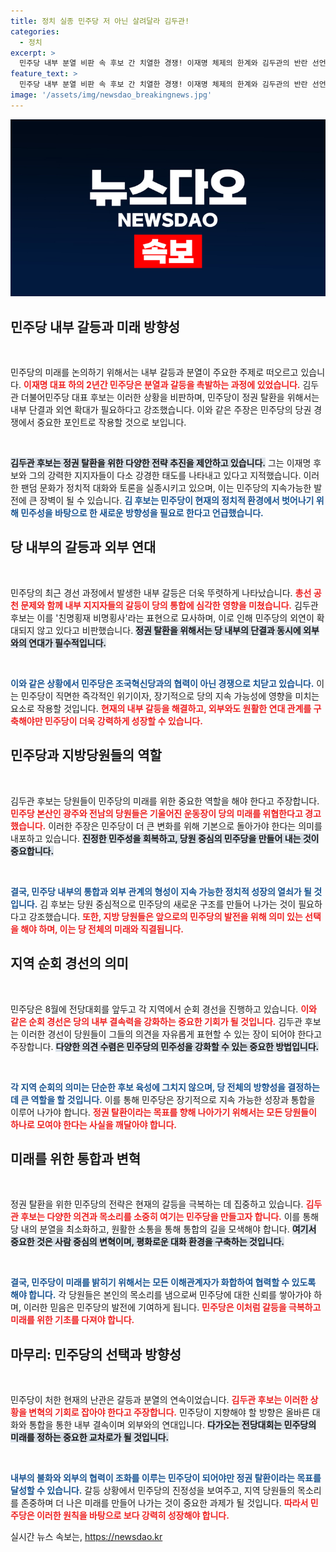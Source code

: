 ```yaml
---
title: 정치 실종 민주당 저 아닌 살려달라 김두관!
categories:
  - 정치
excerpt: >
  민주당 내부 분열 비판 속 후보 간 치열한 경쟁! 이재명 체제의 한계와 김두관의 반란 선언, 정권 탈환의 새로운 희망은?
feature_text: >
  민주당 내부 분열 비판 속 후보 간 치열한 경쟁! 이재명 체제의 한계와 김두관의 반란 선언, 정권 탈환의 새로운 희망은?
image: '/assets/img/newsdao_breakingnews.jpg'
---
```


<p><img src="/assets/img/newsdao_breakingnews.jpg" alt="koreaapp 속보" /></p>

<h2 data-ke-size="size26">민주당 내부 갈등과 미래 방향성</h2>

<p data-ke-size="size16">&nbsp;</p>

<p>민주당의 미래를 논의하기 위해서는 내부 갈등과 분열이 주요한 주제로 떠오르고 있습니다. <b><span style="color: #ee2323;">이재명 대표 하의 2년간 민주당은 분열과 갈등을 촉발하는 과정에 있었습니다.</span></b> 김두관 더불어민주당 대표 후보는 이러한 상황을 비판하며, 민주당이 정권 탈환을 위해서는 내부 단결과 외연 확대가 필요하다고 강조했습니다. 이와 같은 주장은 민주당의 당권 경쟁에서 중요한 포인트로 작용할 것으로 보입니다. </p>

<p data-ke-size="size16">&nbsp;</p>

<p><b><span style="background-color: #21538527;">김두관 후보는 정권 탈환을 위한 다양한 전략 추진을 제안하고 있습니다.</span></b> 그는 이재명 후보와 그의 강력한 지지자들이 다소 강경한 태도를 나타내고 있다고 지적했습니다. 이러한 팬덤 문화가 정치적 대화와 토론을 실종시키고 있으며, 이는 민주당의 지속가능한 발전에 큰 장벽이 될 수 있습니다. <b><span style="color: #1a5490;">김 후보는 민주당이 현재의 정치적 환경에서 벗어나기 위해 민주성을 바탕으로 한 새로운 방향성을 필요로 한다고 언급했습니다.</span></b></p>

<h2 data-ke-size="size26">당 내부의 갈등과 외부 연대</h2>

<p data-ke-size="size16">&nbsp;</p>

<p>민주당의 최근 경선 과정에서 발생한 내부 갈등은 더욱 뚜렷하게 나타났습니다. <b><span style="color: #ee2323;">총선 공천 문제와 함께 내부 지지자들의 갈등이 당의 통합에 심각한 영향을 미쳤습니다.</span></b> 김두관 후보는 이를 '친명횡재 비명횡사'라는 표현으로 묘사하며, 이로 인해 민주당의 외연이 확대되지 않고 있다고 비판했습니다. <b><span style="background-color: #21538527;">정권 탈환을 위해서는 당 내부의 단결과 동시에 외부와의 연대가 필수적입니다.</span></b></p>

<p data-ke-size="size16">&nbsp;</p>

<p><b><span style="color: #1a5490;">이와 같은 상황에서 민주당은 조국혁신당과의 협력이 아닌 경쟁으로 치닫고 있습니다.</span></b> 이는 민주당이 직면한 즉각적인 위기이자, 장기적으로 당의 지속 가능성에 영향을 미치는 요소로 작용할 것입니다. <b><span style="color: #ee2323;">현재의 내부 갈등을 해결하고, 외부와도 원활한 연대 관계를 구축해야만 민주당이 더욱 강력하게 성장할 수 있습니다.</span></b></p>

<h2 data-ke-size="size26">민주당과 지방당원들의 역할</h2>

<p data-ke-size="size16">&nbsp;</p>

<p>김두관 후보는 당원들이 민주당의 미래를 위한 중요한 역할을 해야 한다고 주장합니다. <b><span style="color: #ee2323;">민주당 본산인 광주와 전남의 당원들은 기울어진 운동장이 당의 미래를 위협한다고 경고했습니다.</span></b> 이러한 주장은 민주당이 더 큰 변화를 위해 기본으로 돌아가야 한다는 의미를 내포하고 있습니다. <b><span style="background-color: #21538527;">진정한 민주성을 회복하고, 당원 중심의 민주당을 만들어 내는 것이 중요합니다.</span></b></p>

<p data-ke-size="size16">&nbsp;</p>

<p><b><span style="color: #1a5490;">결국, 민주당 내부의 통합과 외부 관계의 형성이 지속 가능한 정치적 성장의 열쇠가 될 것입니다.</span></b> 김 후보는 당원 중심적으로 민주당의 새로운 구조를 만들어 나가는 것이 필요하다고 강조했습니다. <b><span style="color: #ee2323;">또한, 지방 당원들은 앞으로의 민주당의 발전을 위해 의미 있는 선택을 해야 하며, 이는 당 전체의 미래와 직결됩니다.</span></b></p>

<h2 data-ke-size="size26">지역 순회 경선의 의미</h2>

<p data-ke-size="size16">&nbsp;</p>

<p>민주당은 8월에 전당대회를 앞두고 각 지역에서 순회 경선을 진행하고 있습니다. <b><span style="color: #ee2323;">이와 같은 순회 경선은 당의 내부 결속력을 강화하는 중요한 기회가 될 것입니다.</span></b> 김두관 후보는 이러한 경선이 당원들이 그들의 의견을 자유롭게 표현할 수 있는 장이 되어야 한다고 주장합니다. <b><span style="background-color: #21538527;">다양한 의견 수렴은 민주당의 민주성을 강화할 수 있는 중요한 방법입니다.</span></b></p>

<p data-ke-size="size16">&nbsp;</p>

<p><b><span style="color: #1a5490;">각 지역 순회의 의미는 단순한 후보 육성에 그치지 않으며, 당 전체의 방향성을 결정하는 데 큰 역할을 할 것입니다.</span></b> 이를 통해 민주당은 장기적으로 지속 가능한 성장과 통합을 이루어 나가야 합니다. <b><span style="color: #ee2323;">정권 탈환이라는 목표를 향해 나아가기 위해서는 모든 당원들이 하나로 모여야 한다는 사실을 깨달아야 합니다.</span></b></p>

<h2 data-ke-size="size26">미래를 위한 통합과 변혁</h2>

<p data-ke-size="size16">&nbsp;</p>

<p>정권 탈환을 위한 민주당의 전략은 현재의 갈등을 극복하는 데 집중하고 있습니다. <b><span style="color: #ee2323;">김두관 후보는 다양한 의견과 목소리를 소중히 여기는 민주당을 만들고자 합니다.</span></b> 이를 통해 당 내의 분열을 최소화하고, 원활한 소통을 통해 통합의 길을 모색해야 합니다. <b><span style="background-color: #21538527;">여기서 중요한 것은 사람 중심의 변혁이며, 평화로운 대화 환경을 구축하는 것입니다.</span></b></p>

<p data-ke-size="size16">&nbsp;</p>

<p><b><span style="color: #1a5490;">결국, 민주당이 미래를 밝히기 위해서는 모든 이해관계자가 화합하여 협력할 수 있도록 해야 합니다.</span></b> 각 당원들은 본인의 목소리를 냄으로써 민주당에 대한 신뢰를 쌓아가야 하며, 이러한 믿음은 민주당의 발전에 기여하게 됩니다. <b><span style="color: #ee2323;">민주당은 이처럼 갈등을 극복하고 미래를 위한 기초를 다져야 합니다.</span></b> </p>

<h2 data-ke-size="size26">마무리: 민주당의 선택과 방향성</h2>

<p data-ke-size="size16">&nbsp;</p>

<p>민주당이 처한 현재의 난관은 갈등과 분열의 연속이었습니다. <b><span style="color: #ee2323;">김두관 후보는 이러한 상황을 변혁의 기회로 잡아야 한다고 주장합니다.</span></b> 민주당이 지향해야 할 방향은 올바른 대화와 통합을 통한 내부 결속이며 외부와의 연대입니다. <b><span style="background-color: #21538527;">다가오는 전당대회는 민주당의 미래를 정하는 중요한 교차로가 될 것입니다.</span></b></p>

<p data-ke-size="size16">&nbsp;</p>

<p><b><span style="color: #1a5490;">내부의 불화와 외부의 협력이 조화를 이루는 민주당이 되어야만 정권 탈환이라는 목표를 달성할 수 있습니다.</span></b> 갈등 상황에서 민주당의 진정성을 보여주고, 지역 당원들의 목소리를 존중하며 더 나은 미래를 만들어 나가는 것이 중요한 과제가 될 것입니다. <b><span style="color: #ee2323;">따라서 민주당은 이러한 원칙을 바탕으로 보다 강력히 성장해야 합니다.</span></b></p>
실시간 뉴스 속보는, <a href="https://newsdao.kr" rel="dofollow">https://newsdao.kr</a>


